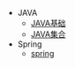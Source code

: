 <!-- _sidebar.md -->

* JAVA
  * [JAVA基础](/docs/Docsify使用指南.md) <!--注意这里是相对路径-->
  * [JAVA集合](/docs/Typora+Docsify快速入门.md)
* Spring
  * [spring](/ProjectDocs/Docsify部署教程.md)